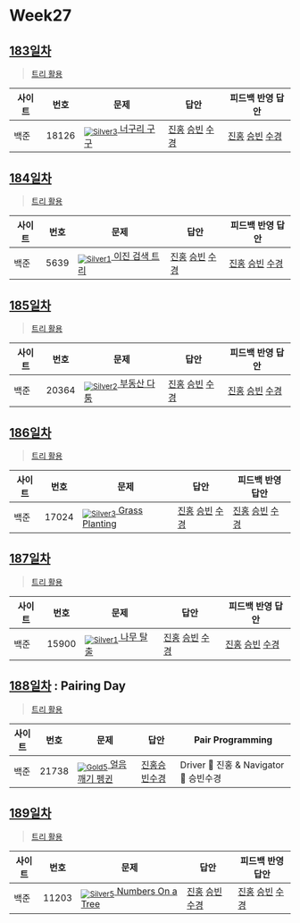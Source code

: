 <!-- tier 리스트 S -->
[Unrated]: https://user-images.githubusercontent.com/33937365/126247607-85783912-c11a-4d50-ac36-8cc7dcb75cd2.png
[Bronze5]: https://user-images.githubusercontent.com/33937365/126247611-e362d727-17a4-4737-a232-5827e185ab7c.png
[Bronze4]: https://user-images.githubusercontent.com/33937365/126247612-89cbc675-e1d4-43a2-950b-1cb014dca697.png
[Bronze3]: https://user-images.githubusercontent.com/33937365/126247613-b8408610-7bc4-40f8-804f-a30a45ddbb68.png
[Bronze2]: https://user-images.githubusercontent.com/33937365/126247614-d85dc6ff-a520-4c00-82bd-eb593b156bd8.png
[Bronze1]: https://user-images.githubusercontent.com/33937365/126247616-04b2ab30-9891-4b7b-8cb4-38e99b97e834.png
[Silver5]: https://user-images.githubusercontent.com/33937365/126247618-38c5c905-672b-4d75-808e-8a7d45ea577d.png
[Silver4]: https://user-images.githubusercontent.com/33937365/126247620-ba2d1b96-b0aa-4b88-80c5-71569c69bbc3.png
[Silver3]: https://user-images.githubusercontent.com/33937365/126247621-1b55b7f4-3a79-4348-8a63-f00c1813853e.png
[Silver2]: https://user-images.githubusercontent.com/33937365/126247622-a83b30a9-6618-4593-b775-6f6730afd3f6.png
[Silver1]: https://user-images.githubusercontent.com/33937365/126247625-8d82f8ab-6f95-4ef8-a243-be31f548596e.png
[Gold5]: https://user-images.githubusercontent.com/33937365/126247627-2979d4d5-915a-4c4e-adb7-c171f9bafe28.png
[Gold4]: https://user-images.githubusercontent.com/33937365/126247629-b24e1e24-4579-450f-bc3c-f166361091dd.png
[Gold3]: https://user-images.githubusercontent.com/33937365/126247630-80fb15af-debc-451d-a937-6c9c6bfa693b.png
[Gold2]: https://user-images.githubusercontent.com/33937365/126247633-7112f6a6-57da-4d1d-953f-5414ba8ffc3d.png
[Gold1]: https://user-images.githubusercontent.com/33937365/126247635-42bd3af9-e129-4379-b44a-22d75de3def6.png
[Platinum5]: https://user-images.githubusercontent.com/33937365/126247636-763e3bc4-43a9-4724-8ce1-c2288aecb636.png
[Platinum4]: https://user-images.githubusercontent.com/33937365/126247637-af30d243-2771-4966-b0bb-0901b9fd4989.png
[Platinum3]: https://user-images.githubusercontent.com/33937365/126247640-cfd654db-86d8-42a9-8d1b-0f3494758330.png
[Platinum2]: https://user-images.githubusercontent.com/33937365/126247641-3e60e9a6-5116-4005-a87d-bfb59969c87a.png
[Platinum1]: https://user-images.githubusercontent.com/33937365/126247643-23bba5ac-52c4-442a-a88a-2eb8998f6446.png
[Diamond5]: https://user-images.githubusercontent.com/33937365/126247645-870445bf-25d9-45ce-9c07-a25949ffad21.png
[Diamond4]: https://user-images.githubusercontent.com/33937365/126247646-b2d7e328-c205-448d-a5bf-c6294c07edaa.png
[Diamond3]: https://user-images.githubusercontent.com/33937365/126247647-db568f94-882f-410c-bd1b-63d49c87623c.png
[Diamond2]: https://user-images.githubusercontent.com/33937365/126247648-52f92f07-0fb9-4b1d-a344-6e9b81d81044.png
[Diamond1]: https://user-images.githubusercontent.com/33937365/126247649-4d068f63-f5e1-40df-910e-dceeb2b7de99.png
[Ruby5]: https://user-images.githubusercontent.com/33937365/126247652-94013ea7-9a96-4068-b922-01535c85801d.png
[Ruby4]: https://user-images.githubusercontent.com/33937365/126247655-a10f7077-6341-416e-938c-b500b7022aca.png
[Ruby3]: https://user-images.githubusercontent.com/33937365/126247656-d0e16a36-5080-4585-a465-4e4f5302beef.png
[Ruby2]: https://user-images.githubusercontent.com/33937365/126247659-1d249660-02a2-4a95-966f-074f99df70fe.png
[Ruby1]: https://user-images.githubusercontent.com/33937365/126247660-8e0d236d-eaef-42b3-8983-28f9e6c94ff9.png
<!-- tier 리스트 E -->

# Week27

## [183일차](Day183)

> [트리 활용](https://www.acmicpc.net/group/workbook/view/9797/34613)

| 사이트 | 번호  | 문제                                                 | 답안           | 피드백 반영 답안 |
| ------ | ----- | ---------------------------------------------------- | -------------- | ---------------- |
| 백준   | 18126 | [<sub>![Silver3]</sub> 너구리 구구](https://www.acmicpc.net/problem/18126) | [진홍](Day183/boj18126_kjh.java) [승빈](Day183/boj18126_wsb.java) [수경](Day183/boj18126_hsk.js) | [진홍](Day183/boj18126_kjh.java) [승빈](Day183/boj18126_wsb_fb.java) [수경](Day183/boj18126_hsk.js)   |

## [184일차](Day184)

> [트리 활용](https://www.acmicpc.net/group/workbook/view/9797/34649)

| 사이트 | 번호 | 문제                 | 답안           | 피드백 반영 답안 |
| ------ | ---- | -------------------- | -------------- | ---------------- 
| 백준   | 5639    | [<sub>![Silver1]</sub> 이진 검색 트리](https://www.acmicpc.net/problem/5639) | [진홍](Day184/boj5639_kjh.java) [승빈](Day184/boj5639_wsb.java) [수경](Day184/boj5639_hsk.js) | [진홍](Day184/boj5639_kjh.java) [승빈](Day184/boj5639_wsb.java) [수경](Day184/boj5639_hsk.js)   |

## [185일차](Day185)

> [트리 활용](https://www.acmicpc.net/group/workbook/view/9797/34725)

| 사이트 | 번호 | 문제                 | 답안           | 피드백 반영 답안 |
| ------ | ---- | -------------------- | -------------- | ---------------- |
| 백준   | 20364 | [<sub>![Silver2]</sub> 부동산 다툼](https://www.acmicpc.net/problem/20364) | [진홍](Day185/boj20364_kjh.java) [승빈](Day185/boj20364_wsb.java) [수경](Day185/boj20364_hsk.js) | [진홍](Day185/boj20364_kjh_fb.java) [승빈](Day185/boj20364_wsb.java) [수경](Day185/boj20364_hsk.js)   |

## [186일차](Day186)

> [트리 활용](https://www.acmicpc.net/group/workbook/view/9797/34731)

| 사이트 | 번호 | 문제                 | 답안           | 피드백 반영 답안 |
| ------ | ---- | -------------------- | -------------- | ---------------- |
| 백준   | 17024 | [<sub>![Silver3]</sub> Grass Planting](https://www.acmicpc.net/problem/17024) | [진홍](Day186/boj17024_kjh.java) [승빈](Day186/boj17024_wsb.java) [수경](Day186/boj17024_hsk.js) | [진홍](Day186/boj17024_kjh.java) [승빈](Day186/boj17024_wsb.java) [수경](Day186/boj17024_hsk.js)   |

## [187일차](Day187)

> [트리 활용](https://www.acmicpc.net/group/workbook/view/9797/34789)

| 사이트 | 번호 | 문제                 | 답안           | 피드백 반영 답안 |
| ------ | ---- | -------------------- | -------------- | ---------------- |
| 백준   | 15900    | [<sub>![Silver1]</sub> 나무 탈출](https://www.acmicpc.net/problem/15900) | [진홍](Day187/boj15900_kjh.java) [승빈](Day187/boj15900_wsb.java) [수경](Day187/boj15900_hsk.py) | [진홍](Day187/boj15900_kjh.java) [승빈](Day187/boj15900_wsb.java) [수경](Day187/boj15900_hsk.py) |

## [188일차](Day188) : Pairing Day

> [트리 활용](https://www.acmicpc.net/group/workbook/view/9797/34823)

| 사이트 | 번호 | 문제                 | 답안         | Pair Programming                       |
| ------ | ---- | -------------------- | ------------ | -------------------------------------- |
| 백준   | 21738 | [<sub>![Gold5]</sub> 얼음깨기 펭귄](https://www.acmicpc.net/problem/21738) | [진홍승빈수경](Day188/boj21738_kjhwsbhsk.java) | Driver 🚗 진홍 & Navigator 🧭 승빈수경 |

## [189일차](Day189)

> [트리 활용](https://www.acmicpc.net/group/workbook/view/9797/34830)

| 사이트 | 번호 | 문제                 | 답안           | 피드백 반영 답안 |
| ------ | ---- | -------------------- | -------------- | ---------------- |
| 백준   | 11203 | [<sub>![Silver5]</sub> Numbers On a Tree](https://www.acmicpc.net/problem/11203) | [진홍](Day189/boj11203_kjh.java) [승빈](Day189/boj11203_wsb.java) [수경](Day189/boj11203_hsk.js) | [진홍](Day189/boj11203_kjh.java) [승빈](Day189/boj11203_wsb.java) [수경](Day189/boj11203_hsk_fb.js)   |

